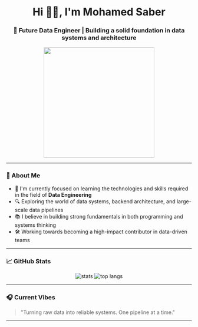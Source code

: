 <h1 align="center">Hi 👋🏼, I'm Mohamed Saber</h1>
<h3 align="center">🚀 Future Data Engineer | Building a solid foundation in data systems and architecture</h3>

<p align="center">
  <img src="https://media.giphy.com/media/qgQUggAC3Pfv687qPC/giphy.gif" width="300"/>
</p>

---

### 🧠 About Me

- 🎯 I'm currently focused on learning the technologies and skills required in the field of **Data Engineering**
- 🔍 Exploring the world of data systems, backend architecture, and large-scale data pipelines
- 📚 I believe in building strong fundamentals in both programming and systems thinking
- 🛠️ Working towards becoming a high-impact contributor in data-driven teams

---

### 📈 GitHub Stats

<p align="center">
  <img src="https://github-readme-stats.vercel.app/api?username=yourusername&show_icons=true&theme=tokyonight" alt="stats" />
  <img src="https://github-readme-stats.vercel.app/api/top-langs/?username=yourusername&layout=compact&theme=tokyonight" alt="top langs"/>
</p>

---

### 🎧 Current Vibes

> "Turning raw data into reliable systems. One pipeline at a time."

---
